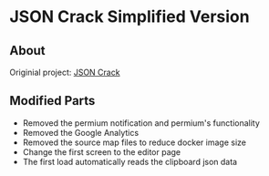 # JSON Crack Simplified Version

## About

Originial project: [JSON Crack](https://raw.githubusercontent.com/AykutSarac/jsoncrack.com)


## Modified Parts

- Removed the permium notification and permium's functionality
- Removed the Google Analytics
- Removed the source map files to reduce docker image size
- Change the first screen to the editor page
- The first load automatically reads the clipboard json data

